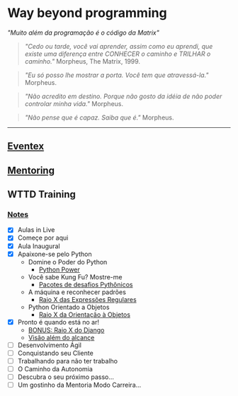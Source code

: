 # Way beyond programming

*"Muito além da programação é o código da Matrix"*

> *"Cedo ou tarde, você vai aprender, assim como eu aprendi,
> que existe uma diferença entre CONHECER o caminho e TRILHAR o caminho."*
> Morpheus, The Matrix, 1999.

> *"Eu só posso lhe mostrar a porta.
> Você tem que atravessá-la."* Morpheus.

> *"Não acredito em destino.
> Porque não gosto da idéia de não poder controlar minha vida."*
> Morpheus.

> *"Não pense que é capaz. Saiba que é."* Morpheus.

---

## [Eventex](eventex/README.md)

## [Mentoring](./mentoring)

## WTTD Training

### [Notes](wttd-training/notes)

- [X] Aulas in Live
- [X] Começe por aqui
- [X] Aula Inaugural
- [X] Apaixone-se pelo Python
    - Domine o Poder do Python
        - [Python Power](wttd-training/1-fall-in-love-with-python/python-power)
    - Você sabe Kung Fu? Mostre-me
        - [Pacotes de desafios Pythônicos](wttd-training/1-fall-in-love-with-python/package-challenge-pythonic)
    - A máquina e reconhecer padrões
        - [Raio X das Expressões Regulares](wttd-training/1-fall-in-love-with-python/x-ray-of-regular-expressions.md)
    - Python Orientado a Objetos
        - [Raio X da Orientação à Objetos](wttd-training/1-fall-in-love-with-python/object-oriented-python.md)
- [X] Pronto é quando está no ar!
    - [BONUS: Raio X do Django](wttd-training/2-ready-is-when-its-on-the-air/django-x-ray.md)
    - [Visão além do alcançe](wttd-training/2-ready-is-when-its-on-the-air/vision-beyond-reach.md)
- [ ] Desenvolvimento Ágil
- [ ] Conquistando seu Cliente
- [ ] Trabalhando para não ter trabalho
- [ ] O Caminho da Autonomia
- [ ] Descubra o seu próximo passo...
- [ ] Um gostinho da Mentoria Modo Carreira...
